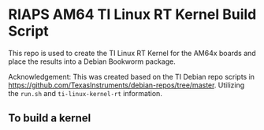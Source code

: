 # RIAPS AM64 TI Linux RT Kernel Build Script

This repo is used to create the TI Linux RT Kernel for the AM64x boards and place the results into a Debian Bookworm package.

Acknowledgement: This was created based on the TI Debian repo scripts in https://github.com/TexasInstruments/debian-repos/tree/master.  Utilizing the `run.sh` and `ti-linux-kernel-rt` information.

## To build a kernel
